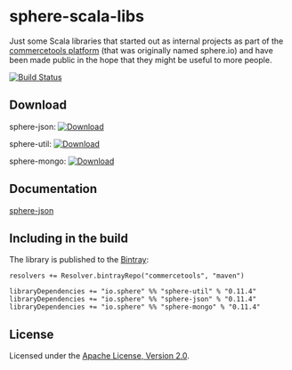 sphere-scala-libs
=================

Just some Scala libraries that started out as internal projects as part of the [commercetools platform](http://dev.commercetools.com/) (that was originally named sphere.io) and have been made public in the hope that they might be useful to more people.

[![Build Status](https://travis-ci.org/sphereio/sphere-scala-libs.svg)](https://travis-ci.org/sphereio/sphere-scala-libs)

## Download

sphere-json: [ ![Download](https://api.bintray.com/packages/commercetools/maven/sphere-json/images/download.svg) ](https://bintray.com/commercetools/maven/sphere-json/_latestVersion)

sphere-util: [ ![Download](https://api.bintray.com/packages/commercetools/maven/sphere-util/images/download.svg) ](https://bintray.com/commercetools/maven/sphere-util/_latestVersion)

sphere-mongo: [ ![Download](https://api.bintray.com/packages/commercetools/maven/sphere-mongo/images/download.svg) ](https://bintray.com/commercetools/maven/sphere-mongo/_latestVersion)

## Documentation

[sphere-json](json/README.md)

## Including in the build

The library is published to the [Bintray](https://bintray.com/commercetools/maven):

    resolvers += Resolver.bintrayRepo("commercetools", "maven")
    
    libraryDependencies += "io.sphere" %% "sphere-util" % "0.11.4"
    libraryDependencies += "io.sphere" %% "sphere-json" % "0.11.4"
    libraryDependencies += "io.sphere" %% "sphere-mongo" % "0.11.4"

## License

Licensed under the [Apache License, Version 2.0](http://www.apache.org/licenses/LICENSE-2.0).
